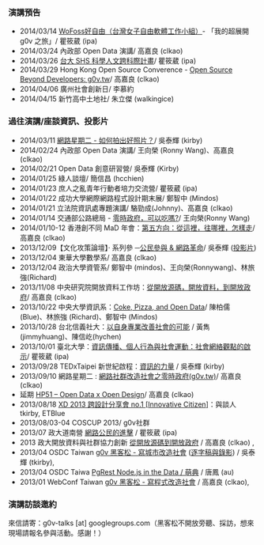 ### 演講預告

* 2014/03/14 [WoFoss好自由（台灣女子自由軟體工作小組）](http://wofoss.kktix.cc/events/wofoss043-201403)- 「我的超展開 g0v 之旅」/ 瞿筱葳 (ipa)
* 2014/03/24 內政部 Open Data 演講/ 高嘉良 (clkao)
* 2014/03/26 [台大 SHS 科學人文跨科際計畫](http://shs.ntu.edu.tw/shs/?p=26223)/ 瞿筱葳 (ipa)  
* 2014/03/29 Hong Kong Open Source Converence - [Open Source Beyond Developers: g0v.tw](http://opensource.hk/en/2014/open-source-beyond-developers-g0v.tw)/ 高嘉良 (clkao)
* 2014/04/06 廣州社會創新日/ 李慕約
* 2014/04/15 新竹高中土地社/ 朱立傑 (walkingice)

### 過往演講/座談資訊、投影片

* 2014/03/11 [網路星期二 - 如何拍出好照片？](http://nettuesday.tw/events/2014/03/456)/ 吳泰輝 (kirby)
* 2014/02/24 內政部 Open Data 演講/ 王向榮 (Ronny Wang)、高嘉良 (clkao)
* 2014/02/21 Open Data 創意研習營/ 吳泰輝 (Kirby) 
* 2014/01/25 綠人談壇/ 簡信昌 (hcchien)
* 2014/01/23 庶人之亂青年行動者培力交流營/ 瞿筱葳 (ipa)
* 2014/01/22 成功大學網際網路程式設計期末展/ 鄭智中 (Mindos)
* 2014/01/21 立法院資訊處專題演講/ 駱勁成(Johnny)、高嘉良 (clkao) 
* 2014/01/14 交通部公路總局 - [零時政府，可以吃嗎?](https://docs.google.com/presentation/d/1hpzKM_14LsWd9n30th1ZUxeN-bMY7ihLpLHY5rmivic/edit?usp=sharing)/ 王向榮(Ronny Wang)
* 2014/01/10-12 香港創不同 MaD 年會：[第五方向：從這裡，往哪裡，怎樣走](http://www.mad.asia/posts/557/MaD%20Forum/The-Fifth-Direction:-From-Here-and-Now-to-an-Envisioned-There)/ 高嘉良 (clkao)
* 2013/12/09【文化攻策論壇】‧ 系列參 ─[公民參與 & 網路革命](https://www.facebook.com/events/334833043324985/)/ 吳泰輝 ([投影片](https://docs.google.com/file/d/0B_UpRpAst1MYeXhnMHZFX21MTjg/edit))
* 2013/12/04 東華大學數學系/ 高嘉良 (clkao)
* 2013/12/04 政治大學資管系/ 鄭智中 (mindos)、王向榮(Ronnywang)、林旅強(Richard)
* 2013/11/08 中央研究院開放資料工作坊：[從開放源碼，開放資料，到開放政府](http://odw.tw/)/ 高嘉良 (clkao)
* 2013/10/22 中央大學資訊系：[Coke, Pizza, and Open Data](http://www.openfoundry.org/tw/activities/details/404)/ 陳柏儒 (Blue)、林旅強 (Richard)、鄭智中 (Mindos)
* 2013/10/28 台北信義社大：[以自身專業改善社會的可能](http://www.xycc.org.tw/class/102-2-P/W06.htm) / 黃雋(jimmyhuang)、陳信屹(hychen)
* 2013/10/01 臺北大學：[資訊傳播、個人行為與社會運動：社會網絡觀點的啟示](http://www.ntpu.edu.tw/chinese/todayEvents_more.php?id=3522)/ 瞿筱葳 (ipa)
* 2013/09/28 TEDxTaipei 新世紀啟程：[資訊的力量](http://tedxtaipei.com/talks/2013-kirby-wu/) / 吳泰輝 (kirby)
* 2013/09/10 網路星期二 : [網路社群改造社會之零時政府(g0v.tw)](http://nettuesday.tw/events/2013/09/438)/ 高嘉良 (clkao)
* 延期 [HP51 – Open Data x Open Design](http://www.hpx-party.com/hpx-events/hp51)/ 高嘉良 (clkao)
* 2013/08/18 [XD 2013 跨設計分享會 no.1 [Innovative Citizen]](http://www.xd-crossdesign.com/2013/08/xd-2013-no1-innovative-citizen.html)：與談人 tkirby, ETBlue
* 2013/08/03-04 COSCUP 2013/ g0v社群
* 2013/07 政大道南營 [網路公民的進擊](https://speakerdeck.com/ipaaa/g0v-wang-lu-gong-min-de-jin-ji) / 瞿筱葳 (ipa) 
* 2013 政大開放資料與社群協力創新 [從開放源碼到開放政府](https://speakerdeck.com/clkao/cong-kai-fang-yuan-ma-dao-kai-fang-zheng-fu) / 高嘉良 (clkao) , 
* 2013/04 OSDC Taiwan [g0v 黑客松 - 寫城市改造社會](https://speakerdeck.com/tkirby/g0v-hei-ke-song-xie-cheng-shi-gai-zao-she-hui) ([逐字稿與錄影](http://blog.g0v.tw/post/58752578556)) / 吳泰輝 (tkirby),
* 2013/04 OSDC Taiwa [PgRest Node.js in the Data / 萌典](https://speakerdeck.com/audreyt/pgrest-node-dot-js-in-the-database) / 唐鳳 (au)
* 2013/01 WebConf Taiwan [g0v 黑客松 - 寫程式改造社會](https://speakerdeck.com/clkao/g0v-hei-ke-song-xie-cheng-shi-gai-zao-she-hui) / 高嘉良 (clkao), 

### 演講訪談邀約

來信請寄：g0v-talks [at] googlegroups.com（黑客松不開放旁聽、採訪，想來現場請報名參與活動。感謝！）
